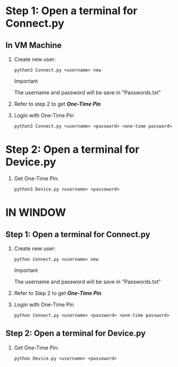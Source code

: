 # Step 1: Open a terminal for Connect.py
## In VM Machine
1. Create new user:
    ```
    python3 Connect.py <username> new
    ```
    > [!IMPORTANT]
    > The username and password will be save in "Passwords.txt"

2. Refer to step 2 to get ***One-Time Pin***

3. Login with One-Time Pin
    ```
    python3 Connect.py <username> <password> <one-time password>
    ```

# Step 2: Open a terminal for Device.py
1. Get One-Time Pin:
    ```
    python3 Device.py <username> <passoword>
    ```

# IN WINDOW
## Step 1: Open a terminal for Connect.py
1. Create new user:
    ```
    python Connect.py <username> new
    ```
    > [!IMPORTANT]
    > The username and password will be save in "Passwords.txt"

2. Refer to Step 2 to get ***One-Time Pin***

3. Login with One-Time Pin
    ```
    python Connect.py <username> <password> <one-time password>
    ```

## Step 2: Open a terminal for Device.py
1. Get One-Time Pin:
    ```
    python Device.py <username> <passoword>
    ```